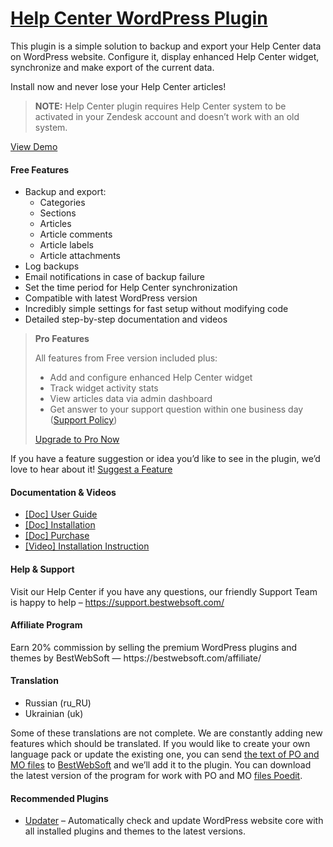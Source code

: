 <a href="https://bestwebsoft.com/products/wordpress/plugins/zendesk-help-center/" target=_blank>Help Center WordPress Plugin</a>
========================

<p>This plugin is a simple solution to backup and export your Help Center data on WordPress website. Configure it, display enhanced Help Center widget, synchronize and make export of the current data.</p>
<p>Install now and never lose your Help Center articles!</p>
<blockquote>
<p><strong>NOTE:</strong> Help Center plugin requires Help Center system to be activated in your Zendesk account and doesn’t work with an old system.</p>
</blockquote>
<p><a href="https://bestwebsoft.com/demo-help-center/?ref=readme" rel="nofollow ugc">View Demo</a></p>
<p><span class="embed-youtube" style="text-align:center; display: block;"></span></p>
<h4>Free Features</h4>
<ul>
<li>Backup and export:
<ul>
<li>Categories</li>
<li>Sections</li>
<li>Articles</li>
<li>Article comments</li>
<li>Article labels</li>
<li>Article attachments</li>
</ul>
</li>
<li>Log backups</li>
<li>Email notifications in case of backup failure</li>
<li>Set the time period for Help Center synchronization</li>
<li>Compatible with latest WordPress version</li>
<li>Incredibly simple settings for fast setup without modifying code</li>
<li>Detailed step-by-step documentation and videos</li>
</ul>
<blockquote>
<p><strong>Pro Features</strong></p>
<p>All features from Free version included plus:</p>
<ul>
<li>Add and configure enhanced Help Center widget</li>
<li>Track widget activity stats</li>
<li>View articles data via admin dashboard</li>
<li>Get answer to your support question within one business day (<a href="https://bestwebsoft.com/support-policy/" rel="nofollow ugc">Support Policy</a>)</li>
</ul>
<p><a href="https://bestwebsoft.com/products/wordpress/plugins/zendesk-help-center/?k=bd5514f32d2c5691ebcad50c03ab3139" rel="nofollow ugc">Upgrade to Pro Now</a></p>
</blockquote>
<p>If you have a feature suggestion or idea you&#8217;d like to see in the plugin, we&#8217;d love to hear about it! <a href="https://support.bestwebsoft.com/hc/en-us/requests/new" rel="nofollow ugc">Suggest a Feature</a></p>
<h4>Documentation &amp; Videos</h4>
<ul>
<li><a href="https://bestwebsoft.com/documentation/help-center/help-center-user-guide/" rel="nofollow ugc">[Doc] User Guide</a></li>
<li><a href="https://bestwebsoft.com/documentation/how-to-install-a-wordpress-product/how-to-install-a-wordpress-plugin/" rel="nofollow ugc">[Doc] Installation</a></li>
<li><a href="https://bestwebsoft.com/documentation/how-to-purchase-a-wordpress-plugin/how-to-purchase-wordpress-plugin-from-bestwebsoft/" rel="nofollow ugc">[Doc] Purchase</a></li>
<li><a href="http://www.youtube.com/watch?v=0QatAvYLxMM" rel="nofollow ugc">[Video] Installation Instruction</a></li>
</ul>
<h4>Help &amp; Support</h4>
<p>Visit our Help Center if you have any questions, our friendly Support Team is happy to help &#8211; <a href="https://support.bestwebsoft.com/" rel="nofollow ugc">https://support.bestwebsoft.com/</a></p>
<h4>Affiliate Program</h4>
<p>Earn 20% commission by selling the premium WordPress plugins and themes by BestWebSoft — https://bestwebsoft.com/affiliate/</p>
<h4>Translation</h4>
<ul>
<li>Russian (ru_RU)</li>
<li>Ukrainian (uk)</li>
</ul>
<p>Some of these translations are not complete. We are constantly adding new features which should be translated. If you would like to create your own language pack or update the existing one, you can send <a href="https://codex.wordpress.org/Translating_WordPress" rel="nofollow ugc">the text of PO and MO files</a> to <a href="https://support.bestwebsoft.com/hc/en-us/requests/new" rel="nofollow ugc">BestWebSoft</a> and we&#8217;ll add it to the plugin. You can download the latest version of the program for work with PO and MO <a href="http://www.poedit.net/download.php" rel="nofollow ugc">files Poedit</a>.</p>
<h4>Recommended Plugins</h4>
<ul>
<li><a href="https://bestwebsoft.com/products/wordpress/plugins/updater/?k=2e2068a98f911bf0f112b67557e26f77" rel="nofollow ugc">Updater</a> &#8211; Automatically check and update WordPress website core with all installed plugins and themes to the latest versions.</li>
</ul>
